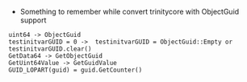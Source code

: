- Something to remember while convert trinitycore with ObjectGuid support


```
uint64 -> ObjectGuid
testinitvarGUID = 0 ->  testinitvarGUID = ObjectGuid::Empty or testinitvarGUID.clear()
GetData64 -> GetObjectGuid
GetUint64Value -> GetGuidValue
GUID_LOPART(guid) = guid.GetCounter()
```
